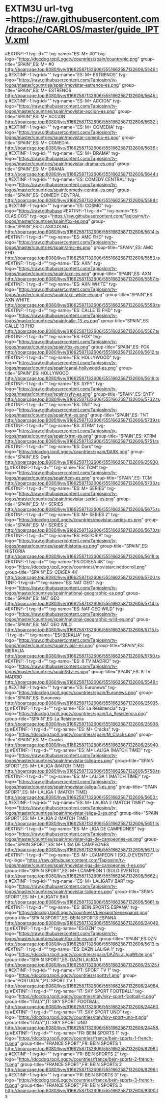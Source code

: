 # EXTM3U url-tvg =https://raw.githubusercontent.com/dracohe/CARLOS/master/guide_IPTV.xml
#EXTINF:-1 tvg-id="" tvg-name="ES: M+ #0" tvg-logo="https://docdog.top/Logotv/countries/spain/countrypic.png" group-title="SPAIN",ES: M+ #0
http://boarcage.top:8080/live/61662587132606/5551662587132606/5546.ts
#EXTINF:-1 tvg-id="" tvg-name="ES: M+ ESTRENOS" tvg-logo="https://raw.githubusercontent.com/Tapiosinn/tv-logos/master/countries/spain/movistar-estrenos-es.png" group-title="SPAIN",ES: M+ ESTRENOS
http://boarcage.top:8080/live/61662587132606/5551662587132606/5645.ts
#EXTINF:-1 tvg-id="" tvg-name="ES: M+ ACCION" tvg-logo="https://raw.githubusercontent.com/Tapiosinn/tv-logos/master/countries/spain/movistar-accion-es.png" group-title="SPAIN",ES: M+ ACCION
http://boarcage.top:8080/live/61662587132606/5551662587132606/5632.ts
#EXTINF:-1 tvg-id="" tvg-name="ES: M+ COMEDIA" tvg-logo="https://raw.githubusercontent.com/Tapiosinn/tv-logos/master/countries/spain/movistar-comedia-es.png" group-title="SPAIN",ES: M+ COMEDIA
http://boarcage.top:8080/live/61662587132606/5551662587132606/5636.ts
#EXTINF:-1 tvg-id="" tvg-name="ES: M+ DRAMA" tvg-logo="https://raw.githubusercontent.com/Tapiosinn/tv-logos/master/countries/spain/movistar-drama-es.png" group-title="SPAIN",ES: M+ DRAMA
http://boarcage.top:8080/live/61662587132606/5551662587132606/5644.ts
#EXTINF:-1 tvg-id="" tvg-name="ES: COMEDY CENTRAL" tvg-logo="https://raw.githubusercontent.com/Tapiosinn/tv-logos/master/countries/spain/comedy-central-es.png" group-title="SPAIN",ES: COMEDY CENTRAL
http://boarcage.top:8080/live/61662587132606/5551662587132606/5584.ts
#EXTINF:-1 tvg-id="" tvg-name="ES: COSMO" tvg-logo="https://raw.githubuse
#EXTINF:-1 tvg-id="" tvg-name="ES: CLASICOS" tvg-logo="https://raw.githubusercontent.com/Tapiosinn/tv-logos/master/countries/spain/fox-es.png" group-title="SPAIN",ES:CLASICOS M+ 
http://boarcage.top:8080/live/61662587132606/5551662587132606/5614.ts
#EXTINF:-1 tvg-id="" tvg-name="ES: AMC FHD" tvg-logo="https://raw.githubusercontent.com/Tapiosinn/tv-logos/master/countries/spain/amc-es.png" group-title="SPAIN",ES: AMC FHD
http://boarcage.top:8080/live/61662587132606/5551662587132606/5553.ts
#EXTINF:-1 tvg-id="" tvg-name="ES: AXN" tvg-logo="https://raw.githubusercontent.com/Tapiosinn/tv-logos/master/countries/spain/axn-es.png" group-title="SPAIN",ES: AXN
http://boarcage.top:8080/live/61662587132606/5551662587132606/5557.ts
#EXTINF:-1 tvg-id="" tvg-name="ES: AXN WHITE" tvg-logo="https://raw.githubusercontent.com/Tapiosinn/tv-logos/master/countries/spain/axn-white-es.png" group-title="SPAIN",ES: AXN WHITE
http://boarcage.top:8080/live/61662587132606/5551662587132606/5558.ts
#EXTINF:-1 tvg-id="" tvg-name="ES: CALLE 13 FHD" tvg-logo="https://raw.githubusercontent.com/Tapiosinn/tv-logos/master/countries/spain/calle-13-es.png" group-title="SPAIN",ES: CALLE 13 FHD
http://boarcage.top:8080/live/61662587132606/5551662587132606/5567.ts
#EXTINF:-1 tvg-id="" tvg-name="ES: FOX" tvg-logo="https://raw.githubusercontent.com/Tapiosinn/tv-logos/master/countries/spain/fox-es.png" group-title="SPAIN",ES: FOX
http://boarcage.top:8080/live/61662587132606/5551662587132606/5612.ts
#EXTINF:-1 tvg-id="" tvg-name="ES: HOLLYWOOD" tvg-logo="https://raw.githubusercontent.com/Tapiosinn/tv-logos/master/countries/spain/canal-hollywood-es.png" group-title="SPAIN",ES: HOLLYWOOD
http://boarcage.top:8080/live/61662587132606/5551662587132606/5619.ts
#EXTINF:-1 tvg-id="" tvg-name="ES: SYFY" tvg-logo="https://raw.githubusercontent.com/Tapiosinn/tv-logos/master/countries/spain/syfy-es.png" group-title="SPAIN",ES: SYFY
http://boarcage.top:8080/live/61662587132606/5551662587132606/5732.ts
#EXTINF:-1 tvg-id="" tvg-name="ES: TNT" tvg-logo="https://raw.githubusercontent.com/Tapiosinn/tv-logos/master/countries/spain/tnt-es.png" group-title="SPAIN",ES: TNT
http://boarcage.top:8080/live/61662587132606/5551662587132606/5739.ts
#EXTINF:-1 tvg-id="" tvg-name="ES: XTRM" tvg-logo="https://raw.githubusercontent.com/Tapiosinn/tv-logos/master/countries/spain/xtrm-es.png" group-title="SPAIN",ES: XTRM
http://boarcage.top:8080/live/61662587132606/5551662587132606/5751.ts
#EXTINF:-1 tvg-id="" tvg-name="ES: Dark" tvg-logo="https://docdog.top/Logotv/countries/spain/DARK.png" group-title="SPAIN",ES: Dark
http://boarcage.top:8080/live/61662587132606/5551662587132606/25930.ts
#EXTINF:-1 tvg-id="" tvg-name="ES: TCM" tvg-logo="https://raw.githubusercontent.com/Tapiosinn/tv-logos/master/countries/spain/tcm-es.png" group-title="SPAIN",ES: TCM
http://boarcage.top:8080/live/61662587132606/5551662587132606/5733.ts
#EXTINF:-1 tvg-id="" tvg-name="ES: M+ SERIES" tvg-logo="https://raw.githubusercontent.com/Tapiosinn/tv-logos/master/countries/spain/movistar-series-es.png" group-title="SPAIN",ES: M+ SERIES
http://boarcage.top:8080/live/61662587132606/5551662587132606/5675.ts
#EXTINF:-1 tvg-id="" tvg-name="ES: M+ SERIES 2" tvg-logo="https://docdog.top/Logotv/countries/movistar-series-es.png" group-title="SPAIN",ES: M+ SERIES 2
http://boarcage.top:8080/live/61662587132606/5551662587132606/5673.ts
#EXTINF:-1 tvg-id="" tvg-name="ES: HISTORIA" tvg-logo="https://raw.githubusercontent.com/Tapiosinn/tv-logos/master/countries/spain/historia-es.png" group-title="SPAIN",ES: HISTORIA
http://boarcage.top:8080/live/61662587132606/5551662587132606/5618.ts
#EXTINF:-1 tvg-id="" tvg-name="ES:ODISEA 4K" tvg-logo="https://docdog.top/Logotv/countries//movistarcinedocroll.png" group-title="SPAIN",ES: ODISEA 4K
http://boarcage.top:8080/live/61662587132606/5551662587132606/5700.ts
TINF:-1 tvg-id="" tvg-name="ES: NAT GEO" tvg-logo="https://raw.githubusercontent.com/Tapiosinn/tv-logos/master/countries/spain/national-geographic-es.png" group-title="SPAIN",ES: NAT GEO
http://boarcage.top:8080/live/61662587132606/5551662587132606/5714.ts
#EXTINF:-1 tvg-id="" tvg-name="ES: NAT GEO WILD" tvg-logo="https://raw.githubusercontent.com/Tapiosinn/tv-logos/master/countries/spain/national-geographic-wild-es.png" group-title="SPAIN",ES: NAT GEO WILD
http://boarcage.top:8080/live/61662587132606/5551662587132606/5715.ts
-1 tvg-id="" tvg-name="ES:IBERALIA" tvg-logo="https://raw.githubusercontent.com/Tapiosinn/tv-logos/master/countries/spain/viajar-es.png" group-title="SPAIN",ES: IBERALIA
http://boarcage.top:8080/live/61662587132606/5551662587132606/5750.ts
#EXTINF:-1 tvg-id="" tvg-name="ES: 8 TV MADRID" tvg-logo="https://raw.githubusercontent.com/Tapiosinn/tv-logos/master/countries/spain/8tv-es.png" group-title="SPAIN",ES: 8 TV MADRID
http://boarcage.top:8080/live/61662587132606/5551662587132606/5549.ts
#EXTINF:-1 tvg-id="" tvg-name="ES: Euronews" tvg-logo="https://docdog.top/Logotv/countries/spain/Euronews.png" group-title="SPAIN",ES: Euronews
http://boarcage.top:8080/live/61662587132606/5551662587132606/25935.ts
#EXTINF:-1 tvg-id="" tvg-name="ES: La Resistencia" tvg-logo="https://docdog.top/Logotv/countries/spain/La_Resistencia.png" group-title="SPAIN",ES: La Resistencia
http://boarcage.top:8080/live/61662587132606/5551662587132606/25938.ts
#EXTINF:-1 tvg-id="" tvg-name="ES: M+ Cracks" tvg-logo="https://docdog.top/Logotv/countries/spain/M_Cracks.png" group-title="SPAIN",ES: M+ Cracks
http://boarcage.top:8080/live/61662587132606/5551662587132606/25940.ts
#EXTINF:-1 tvg-id="" tvg-name="ES: M+ LALIGA (MATCH TIME)" tvg-logo="https://raw.githubusercontent.com/Tapiosinn/tv-logos/master/countries/spain/movistar-laliga-es.png" group-title="SPAIN SPORT",ES: M+ LALIGA (MATCH TIME)
http://boarcage.top:8080/live/61662587132606/5551662587132606/5758.ts
#EXTINF:-1 tvg-id="" tvg-name="ES: M+ LALIGA 1 (MATCH TIME)" tvg-logo="https://raw.githubusercontent.com/Tapiosinn/tv-logos/master/countries/spain/movistar-laliga-1-es.png" group-title="SPAIN SPORT",ES: M+ LALIGA 1 (MATCH TIME)
http://boarcage.top:8080/live/61662587132606/5551662587132606/5650.ts
#EXTINF:-1 tvg-id="" tvg-name="ES: M+ LALIGA 2 (MATCH TIME)" tvg-logo="https://raw.githubusercontent.com/Tapiosinn/tv-logos/master/countries/spain/movistar-laliga-2-es.png" group-title="SPAIN SPORT",ES: M+ LALIGA 2 (MATCH TIME)
http://boarcage.top:8080/live/61662587132606/5551662587132606/5651.ts
#EXTINF:-1 tvg-id="" tvg-name="ES: M+ LIGA DE CAMPEONES" tvg-logo="https://raw.githubusercontent.com/Tapiosinn/tv-logos/master/countries/spain/movistar-liga-de-campeones-es.png" group-title="SPAIN SPORT",ES: M+ LIGA DE CAMPEONES
http://boarcage.top:8080/live/61662587132606/5551662587132606/5671.ts
#EXTINF:-1 tvg-id="" tvg-name="ES: M+ LCAMPEON 1 (SOLO EVENTO)" tvg-logo="https://raw.githubusercontent.com/Tapiosinn/tv-logos/master/countries/spain/movistar-liga-de-campeones-1-es.png" group-title="SPAIN SPORT",ES: M+ LCAMPEON 1 (SOLO EVENTO)
http://boarcage.top:8080/live/61662587132606/5551662587132606/5662.ts
#EXTINF:-1 tvg-id="" tvg-name="ES: M+ LALIGATV BAR" tvg-logo="https://raw.githubusercontent.com/Tapiosinn/tv-logos/master/countries/spain/movistar-laliga-es.png" group-title="SPAIN SPORT",ES: M+ LALIGATV BAR
http://boarcage.top:8080/live/61662587132606/5551662587132606/5661.ts
#EXTINF:-1 tvg-id="" tvg-name="ES: BEIN SPORTS ESPANA" tvg-logo="https://docdog.top/Logotv/countries//beinsportsenespanol.png" group-title="SPAIN SPORT",ES: BEIN SPORTS ESPANA
http://boarcage.top:8080/live/61662587132606/5551662587132606/24040.ts
#EXTINF:-1 tvg-id="" tvg-name="ES:DZN" tvg-logo="https://raw.githubusercontent.com/Tapiosinn/tv-logos/master/countries/spain/fox-life-es.png" group-title="SPAIN",ES:DZN
http://boarcage.top:8080/live/61662587132606/5551662587132606/5613.ts
#EXTINF:-1 tvg-id="" tvg-name="ES: DAZN LALIGA 1" tvg-logo="https://docdog.top/Logotv/countries/spain/DAZNLaLigaWhite.png" group-title="SPAIN SPORT",ES: DAZN LALIGA 1
http://boarcage.top:8080/live/61662587132606/5551662587132606/25125.ts
#EXTINF:-1 tvg-id="" tvg-name="PT: SPORT TV 1" tvg-logo="https://docdog.top/Logotv/countries/sporttv1.png" group-title="PORTUGAL",PT: SPORT TV 1
http://boarcage.top:8080/live/61662587132606/5551662587132606/24984.ts
#EXTINF:-1 tvg-id="" tvg-name="IT: SKY SPORT FOOTBALL" tvg-logo="https://docdog.top/Logotv/countries/italy/sky-sport-football-it.png" group-title="ITALY",IT: SKY SPORT FOOTBALL
http://boarcage.top:8080/live/61662587132606/5551662587132606/24460.ts
#EXTINF:-1 tvg-id="" tvg-name="IT: SKY SPORT UNO" tvg-logo="https://docdog.top/Logotv/countries/italy/sky-sport-uno-it.png" group-title="ITALY",IT: SKY SPORT UNO
http://boarcage.top:8080/live/61662587132606/5551662587132606/24458.ts
#EXTINF:-1 tvg-id="" tvg-name="FR: BEIN SPORTS 1" tvg-logo="https://docdog.top/Logotv/countries/france/bein-sports-1-french-fr.png" group-title="FRANCE SPORT",FR: BEIN SPORTS 1
http://boarcage.top:8080/live/61662587132606/5551662587132606/8298.ts
#EXTINF:-1 tvg-id="" tvg-name="FR: BEIN SPORTS 2" tvg-logo="https://docdog.top/Logotv/countries/france/bein-sports-2-french-fr.png" group-title="FRANCE SPORT",FR: BEIN SPORTS 2
http://boarcage.top:8080/live/61662587132606/5551662587132606/8299.ts
#EXTINF:-1 tvg-id="" tvg-name="FR: BEIN SPORTS 3" tvg-logo="https://docdog.top/Logotv/countries/france/bein-sports-3-french-fr.png" group-title="FRANCE SPORT",FR: BEIN SPORTS 3
http://boarcage.top:8080/live/61662587132606/5551662587132606/8300.ts
